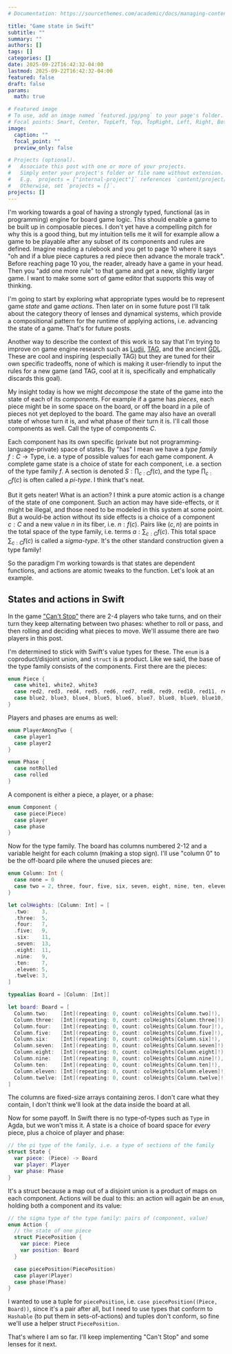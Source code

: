 ```yaml
---
# Documentation: https://sourcethemes.com/academic/docs/managing-content/

title: "Game state in Swift"
subtitle: ""
summary: ""
authors: []
tags: []
categories: []
date: 2025-09-22T16:42:32-04:00
lastmod: 2025-09-22T16:42:32-04:00
featured: false
draft: false
params:
  math: true

# Featured image
# To use, add an image named `featured.jpg/png` to your page's folder.
# Focal points: Smart, Center, TopLeft, Top, TopRight, Left, Right, BottomLeft, Bottom, BottomRight.
image:
  caption: ""
  focal_point: ""
  preview_only: false

# Projects (optional).
#   Associate this post with one or more of your projects.
#   Simply enter your project's folder or file name without extension.
#   E.g. `projects = ["internal-project"]` references `content/project/deep-learning/index.md`.
#   Otherwise, set `projects = []`.
projects: []
---
```

I'm working towards a goal of having a strongly typed, functional (as in programming) engine for board game logic. This should enable a game to be built up in composable pieces. I don't yet have a compelling pitch for why this is a good thing, but my intuition tells me it will for example allow a game to be playable after any subset of its components and rules are defined. Imagine reading a rulebook and you get to page 10 where it says "oh and if a blue piece captures a red piece then advance the morale track". Before reaching page 10 you, the reader, already have a game in your head. Then you "add one more rule" to that game and get a new, slightly larger game. I want to make some sort of game editor that supports this way of thinking.

I'm going to start by exploring what appropriate types would be to represent game _state_ and game _actions_. Then later on in some future post I'll talk about the category theory of lenses and dynamical systems, which provide a compositional pattern for the runtime of applying actions, i.e. advancing the state of a game. That's for future posts.

Another way to describe the context of this work is to say that I'm trying to improve on game engine research such as [Ludii](http://ludii.games), [TAG](https://gaigresearch.github.io/projects/TAG), and the ancient [GDL](http://logic.stanford.edu/ggp/notes/gdl.html). These are cool and inspiring (especially TAG) but they are tuned for their own specific tradeoffs, none of which is making it user-friendly to input the rules for a new game (and TAG, cool at it is, specifically and emphatically discards this goal).

My insight today is how we might _decompose_ the state of the game into the state of each of its _components_. For example if a game has _pieces_, each piece might be in some space on the board, or off the board in a pile of pieces not yet deployed to the board. The game may also have an overall state of whose turn it is, and what phase of their turn it is. I'll call those components as well. Call the type of components $C$.

Each component has its own specific (private but not programming-language-private) space of states. By "has" I mean we have a _type family_ $f:C\to\mathsf{Type}$, i.e. a type of possible values for each game component. A complete game state is a choice of state for each component, i.e. a section of the type family $f$. A section is denoted $S:\prod_{c:C}f(c)$,  and the type $\prod_{c:C}f(c)$ is often called a _pi-type_. I think that's neat.

But it gets neater! What is an action? I think a pure atomic action is a change of the state of one component. Such an action may have side-effects, or it might be illegal, and those need to be modeled in this system at some point. But a would-be action without its side effects is a choice of a component $c:C$ and a new value $n$ in its fiber, i.e. $n:f(c)$. Pairs like $(c,n)$ are points in the total space of the type family, i.e. terms $a:\sum_{c:C}f(c)$. This total space $\sum_{c:C}f(c)$ is called a _sigma-type_. It's the other standard construction given a type family!

So the paradigm I'm working towards is that states are dependent functions, and actions are atomic tweaks to the function. Let's look at an example.

## States and actions in Swift

In the game ["Can't Stop"](https://en.wikipedia.org/wiki/Can%27t_Stop_(board_game)) there are 2-4 players who take turns, and on their turn they keep alternating between two phases: whether to roll or pass, and then rolling and deciding what pieces to move. We'll assume there are two players in this post.

I'm determined to stick with Swift's value types for these. The `enum` is a coproduct/disjoint union, and `struct` is a product. Like we said, the base of the type family consists of the components. First there are the pieces:

```swift
enum Piece {
  case white1, white2, white3
  case red2, red3, red4, red5, red6, red7, red8, red9, red10, red11, red12
  case blue2, blue3, blue4, blue5, blue6, blue7, blue8, blue9, blue10, blue11, blue12
}
```

Players and phases are enums as well:

```swift
enum PlayerAmongTwo {
  case player1
  case player2
}

enum Phase {
  case notRolled
  case rolled
}
```

A component is either a piece, a player, or a phase:

```swift
enum Component {
  case piece(Piece)
  case player
  case phase
}
```

Now for the type family. The board has columns numbered 2-12 and a variable height for each column (making a stop sign). I'll use "column 0" to be the off-board pile where the unused pieces are:

```swift
enum Column: Int {
  case none = 0
  case two = 2, three, four, five, six, seven, eight, nine, ten, eleven, twelve
}

let colHeights: [Column: Int] = [
  .two:    3,
  .three:  5,
  .four:   7,
  .five:   9,
  .six:    11,
  .seven:  13,
  .eight:  11,
  .nine:   9,
  .ten:    7,
  .eleven: 5,
  .twelve: 3,
]

typealias Board = [Column: [Int]]

let board: Board = [
  Column.two:    [Int](repeating: 0, count: colHeights[Column.two]!),
  Column.three:  [Int](repeating: 0, count: colHeights[Column.three]!),
  Column.four:   [Int](repeating: 0, count: colHeights[Column.four]!),
  Column.five:   [Int](repeating: 0, count: colHeights[Column.five]!),
  Column.six:    [Int](repeating: 0, count: colHeights[Column.six]!),
  Column.seven:  [Int](repeating: 0, count: colHeights[Column.seven]!),
  Column.eight:  [Int](repeating: 0, count: colHeights[Column.eight]!),
  Column.nine:   [Int](repeating: 0, count: colHeights[Column.nine]!),
  Column.ten:    [Int](repeating: 0, count: colHeights[Column.ten]!),
  Column.eleven: [Int](repeating: 0, count: colHeights[Column.eleven]!),
  Column.twelve: [Int](repeating: 0, count: colHeights[Column.twelve]!)
]
```

The columns are fixed-size arrays containing zeros. I don't care what they contain, I don't think we'll look at the data inside the board at all.

Now for some payoff. In Swift there is no type-of-types such as `Type` in Agda, but we won't miss it. A state is a choice of board space for _every_ piece, plus a choice of player and phase:


```swift
// the pi type of the family, i.e. a type of sections of the family
struct State {
  var piece: (Piece) -> Board
  var player: Player
  var phase: Phase
}
```

It's a struct because a map out of a disjoint union is a product of maps on each component. Actions will be dual to this: an action will again be an `enum`, holding both a component and its value:

```swift
// the sigma type of the type family: pairs of (component, value)
enum Action {
  // the state of one piece
  struct PiecePosition {
    var piece: Piece
    var position: Board
  }

  case piecePosition(PiecePosition)
  case player(Player)
  case phase(Phase)
}
```

I wanted to use a tuple for `piecePosition`, i.e. `case piecePosition((Piece, Board))`, since it's a pair after all, but I need to use types that conform to `Hashable` (to put them in sets-of-actions) and tuples don't conform, so fine we'll use a helper struct `PiecePosition`.

That's where I am so far. I'll keep implementing "Can't Stop" and some lenses for it next.
